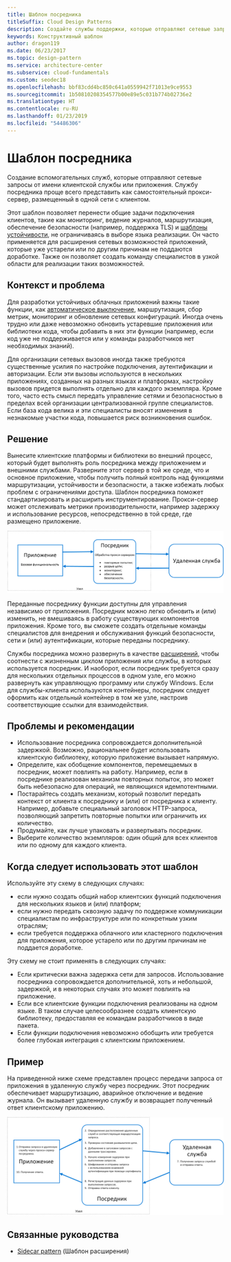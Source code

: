 ```yaml
---
title: Шаблон посредника
titleSuffix: Cloud Design Patterns
description: Создайте службы поддержки, которые отправляют сетевые запросы от имени службы обслуживания клиентов или приложения.
keywords: Конструктивный шаблон
author: dragon119
ms.date: 06/23/2017
ms.topic: design-pattern
ms.service: architecture-center
ms.subservice: cloud-fundamentals
ms.custom: seodec18
ms.openlocfilehash: bbf83cdd4bc850c641a0559942f71013e9ce9553
ms.sourcegitcommit: 1b50810208354577b00e89e5c031b774b02736e2
ms.translationtype: HT
ms.contentlocale: ru-RU
ms.lasthandoff: 01/23/2019
ms.locfileid: "54486306"
---
```

# <a name="ambassador-pattern"></a>Шаблон посредника

Создание вспомогательных служб, которые отправляют сетевые запросы от имени клиентской службы или приложения. Службу посредника проще всего представить как самостоятельный прокси-сервер, размещенный в одной сети с клиентом.

Этот шаблон позволяет перенести общие задачи подключения клиентов, такие как мониторинг, ведение журналов, маршрутизация, обеспечение безопасности (например, поддержка TLS) и [шаблоны устойчивости][resiliency-patterns], не ограничиваясь в выборе языка реализации. Он часто применяется для расширения сетевых возможностей приложений, которые уже устарели или по другим причинам не поддаются доработке. Также он позволяет создать команду специалистов в узкой области для реализации таких возможностей.

## <a name="context-and-problem"></a>Контекст и проблема

Для разработки устойчивых облачных приложений важны такие функции, как [автоматическое выключение](./circuit-breaker.md), маршрутизация, сбор метрик, мониторинг и обновление сетевых конфигураций. Иногда очень трудно или даже невозможно обновить устаревшие приложения или библиотеки кода, чтобы добавить в них эти функции (например, если код уже не поддерживается или у команды разработчиков нет необходимых знаний).

Для организации сетевых вызовов иногда также требуются существенные усилия по настройке подключения, аутентификации и авторизации. Если эти вызовы используются в нескольких приложениях, созданных на разных языках и платформах, настройку вызовов придется выполнять отдельно для каждого экземпляра. Кроме того, часто есть смысл передать управление сетями и безопасностью в пределах всей организации централизованной группе специалистов. Если база кода велика и эти специалисты вносят изменения в незнакомые участки кода, повышается риск возникновения ошибок.

## <a name="solution"></a>Решение

Вынесите клиентские платформы и библиотеки во внешний процесс, который будет выполнять роль посредника между приложением и внешними службами. Разверните этот сервер в той же среде, что и основное приложение, чтобы получить полный контроль над функциями маршрутизации, устойчивости и безопасности, а также избежать любых проблем с ограничениями доступа. Шаблон посредника поможет стандартизировать и расширить инструментирование. Прокси-сервер может отслеживать метрики производительности, например задержку и использование ресурсов, непосредственно в той среде, где размещено приложение.

![Шаблон посредника](./_images/ambassador.png)

Переданные посреднику функции доступны для управления независимо от приложения. Посредник можно легко обновить и (или) изменить, не вмешиваясь в работу существующих компонентов приложения. Кроме того, вы сможете создать отдельные команды специалистов для внедрения и обслуживания функций безопасности, сети и (или) аутентификации, которые переданы посреднику.

Службы посредника можно развернуть в качестве [расширений](./sidecar.md), чтобы соотнести с жизненным циклом приложения или службы, в которых используется посредник. И наоборот, если посредник требуется сразу для нескольких отдельных процессов в одном узле, его можно развернуть как управляющую программу или службу Windows. Если для службы-клиента используются контейнеры, посредник следует оформить как отдельный контейнер в том же узле, настроив соответствующие ссылки для взаимодействия.

## <a name="issues-and-considerations"></a>Проблемы и рекомендации

- Использование посредника сопровождается дополнительной задержкой. Возможно, рациональнее будет использовать клиентскую библиотеку, которую приложение вызывает напрямую.
- Определите, как обобщение компонентов, перемещаемых в посредник, может повлиять на работу. Например, если в посреднике реализован механизм повторных попыток, это может быть небезопасно для операций, не являющихся идемпотентными.
- Постарайтесь создать механизм, который позволит передать контекст от клиента к посреднику и (или) от посредника к клиенту. Например, добавьте специальный заголовок HTTP-запроса, позволяющий запретить повторные попытки или ограничить их количество.
- Продумайте, как лучше упаковать и развертывать посредник.
- Выберите количество экземпляров: один общий для всех клиентов или по одному для каждого клиента.

## <a name="when-to-use-this-pattern"></a>Когда следует использовать этот шаблон

Используйте эту схему в следующих случаях:

- если нужно создать общий набор клиентских функций подключения для нескольких языков и (или) платформ;
- если нужно передать сквозную задачу по поддержке коммуникации специалистам по инфраструктуре или по конкретным узким отраслям;
- если требуется поддержка облачного или кластерного подключения для приложения, которое устарело или по другим причинам не поддается доработке.

Эту схему не стоит применять в следующих случаях:

- Если критически важна задержка сети для запросов. Использование посредника сопровождается дополнительной, хоть и небольшой, задержкой, и в некоторых случаях это может повлиять на приложение.
- Если все клиентские функции подключения реализованы на одном языке. В таком случае целесообразнее создать клиентскую библиотеку, предоставляя ее командам разработчиков в виде пакета.
- Если функции подключения невозможно обобщить или требуется более глубокая интеграция с клиентским приложением.

## <a name="example"></a>Пример

На приведенной ниже схеме представлен процесс передачи запроса от приложения в удаленную службу через посредник. Этот посредник обеспечивает маршрутизацию, аварийное отключение и ведение журнала. Он вызывает удаленную службу и возвращает полученный ответ клиентскому приложению.

![Пример шаблона посредника](./_images/ambassador-example.png)

## <a name="related-guidance"></a>Связанные руководства

- [Sidecar pattern](./sidecar.md) (Шаблон расширения)

<!-- links -->

[resiliency-patterns]: ./category/resiliency.md
